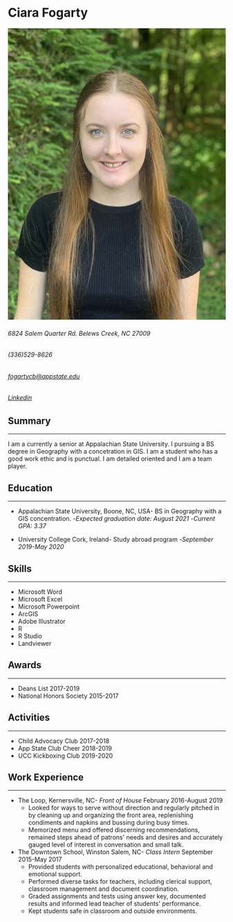 # Ciara Fogarty

![image of me](professionalpic.jpg)

###### 6824 Salem Quarter Rd. Belews Creek, NC 27009
###### (336)529-8626
###### fogartycb@appstate.edu
###### [Linkedin](linkedin.com/in/ciara-fogarty-65307619a)

## Summary
----------
I am a currently a senior at Appalachian State University.  I pursuing a BS degree in Geography with a concetration in GIS.  I am a student who has a good work ethic and is punctual.  I am detailed oriented and I am a team player.

## Education
---------
* Appalachian State University, Boone, NC, USA- BS in Geography with a GIS concentration.
-*Expected graduation date: August 2021*
-*Current GPA: 3.37*

* University College Cork, Ireland- Study abroad program
-*September 2019-May 2020*

## Skills
---------
* Microsoft Word
* Microsoft Excel
* Microsoft Powerpoint
* ArcGIS
* Adobe Illustrator
* R
* R Studio
* Landviewer

## Awards
---------
* Deans List 2017-2019
* National Honors Society 2015-2017

## Activities
---------
* Child Advocacy Club 2017-2018
* App State Club Cheer 2018-2019
* UCC Kickboxing Club 2019-2020

## Work Experience
---------
* The Loop, Kernersville, NC- *Front of House*
February 2016-August 2019
  * Looked for ways to serve without direction and regularly pitched in by cleaning up and organizing the front area, replenishing condiments and napkins and bussing during busy times.
  * Memorized menu and offered discerning recommendations, remained steps ahead of patrons' needs and desires and accurately gauged level of interest in conversation and small talk.
* The Downtown School, Winston Salem, NC- *Class Intern*
September 2015-May 2017
    * Provided students with personalized educational, behavioral and emotional support.
    * Performed diverse tasks for teachers, including clerical support, classroom management and document coordination.
    * Graded assignments and tests using answer key, documented results and informed lead teacher of students' performance.
    * Kept students safe in classroom and outside environments.
